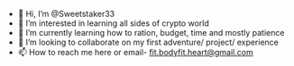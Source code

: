 - 👋 Hi, I’m @Sweetstaker33
- 👀 I’m interested in learning all sides of crypto world
- 🌱 I’m currently learning how to ration, budget, time and mostly patience 
- 💞️ I’m looking to collaborate on my first adventure/ project/ experience 
- 📫 How to reach me here or email- fit.bodyfit.heart@gmail.com
<!---Leo. Public school admin. In love. INFP
Sweetstaker33/Sweetstaker33 is a ✨ special poop social worker ✨ repository because its `README.md` (this file) appears on your GitHub profile.
